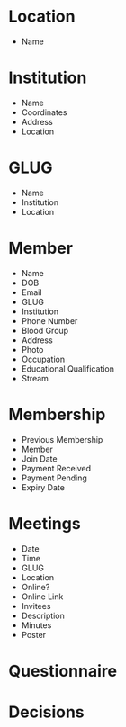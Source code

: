# Location

- Name

# Institution

- Name
- Coordinates
- Address
- Location

# GLUG

- Name
- Institution
- Location

# Member

- Name
- DOB
- Email
- GLUG
- Institution
- Phone Number
- Blood Group
- Address
- Photo
- Occupation
- Educational Qualification
- Stream

# Membership

- Previous Membership
- Member
- Join Date
- Payment Received
- Payment Pending
- Expiry Date

# Meetings

- Date
- Time
- GLUG
- Location
- Online?
- Online Link
- Invitees
- Description
- Minutes
- Poster

# Questionnaire

# Decisions

